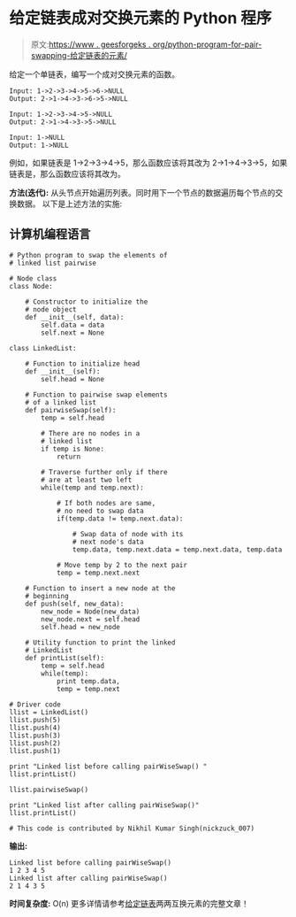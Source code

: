 # 给定链表成对交换元素的 Python 程序

> 原文:[https://www . geesforgeks . org/python-program-for-pair-swapping-给定链表的元素/](https://www.geeksforgeeks.org/python-program-for-pairwise-swapping-elements-of-a-given-linked-list/)

给定一个单链表，编写一个成对交换元素的函数。

```
Input: 1->2->3->4->5->6->NULL 
Output: 2->1->4->3->6->5->NULL

Input: 1->2->3->4->5->NULL 
Output: 2->1->4->3->5->NULL

Input: 1->NULL 
Output: 1->NULL 
```

例如，如果链表是 1->2->3->4->5，那么函数应该将其改为 2->1->4->3->5，如果链表是，那么函数应该将其改为。

**方法(迭代):**
从头节点开始遍历列表。同时用下一个节点的数据遍历每个节点的交换数据。
以下是上述方法的实施:

## 计算机编程语言

```
# Python program to swap the elements of
# linked list pairwise

# Node class
class Node:

    # Constructor to initialize the
    # node object
    def __init__(self, data):
        self.data = data
        self.next = None

class LinkedList:

    # Function to initialize head
    def __init__(self):
        self.head = None

    # Function to pairwise swap elements
    # of a linked list
    def pairwiseSwap(self):
        temp = self.head

        # There are no nodes in a
        # linked list
        if temp is None:
            return

        # Traverse further only if there
        # are at least two left
        while(temp and temp.next):

            # If both nodes are same,
            # no need to swap data
            if(temp.data != temp.next.data):

                # Swap data of node with its
                # next node's data
                temp.data, temp.next.data = temp.next.data, temp.data

            # Move temp by 2 to the next pair
            temp = temp.next.next

    # Function to insert a new node at the
    # beginning
    def push(self, new_data):
        new_node = Node(new_data)
        new_node.next = self.head
        self.head = new_node

    # Utility function to print the linked
    # LinkedList
    def printList(self):
        temp = self.head
        while(temp):
            print temp.data,
            temp = temp.next

# Driver code
llist = LinkedList()
llist.push(5)
llist.push(4)
llist.push(3)
llist.push(2)
llist.push(1)

print "Linked list before calling pairWiseSwap() "
llist.printList()

llist.pairwiseSwap()

print "Linked list after calling pairWiseSwap()"
llist.printList()

# This code is contributed by Nikhil Kumar Singh(nickzuck_007)
```

**输出:**

```
Linked list before calling pairWiseSwap()
1 2 3 4 5 
Linked list after calling pairWiseSwap()
2 1 4 3 5 
```

**时间复杂度:** O(n)
更多详情请参考[给定链表](https://www.geeksforgeeks.org/pairwise-swap-elements-of-a-given-linked-list/)两两互换元素的完整文章！